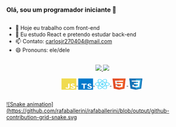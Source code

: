 ### Olá, sou um programador iniciante 👋

##
- 🔭 Hoje eu trabalho com front-end
- 🌱 Eu estudo React e pretendo estudar back-end
- 📫 Contato: carlosjr270404@mail.com
- 😄 Pronouns: ele/dele
##
<div align="center">
  <a href="https://github.com/ArloSindorff">
  <img height="180em" src="https://github-readme-stats.vercel.app/api?username=ArloSindorff&show_icons=true&theme=dracula&include_all_commits=true&count_private=true"/>
  <img height="180em" src="https://github-readme-stats.vercel.app/api/top-langs/?username=ArloSindorff&layout=compact&langs_count=7&theme=dracula"/>
</div>
<div style="display: inline_block" align="center"><br>
  <img align="center" alt="Rafa-Js" height="30" width="40" src="https://raw.githubusercontent.com/devicons/devicon/master/icons/javascript/javascript-plain.svg">
  <img align="center" alt="Rafa-Ts" height="30" width="40" src="https://raw.githubusercontent.com/devicons/devicon/master/icons/typescript/typescript-plain.svg">
  <img align="center" alt="Rafa-React" height="30" width="40" src="https://raw.githubusercontent.com/devicons/devicon/master/icons/react/react-original.svg">
  <img align="center" alt="Rafa-HTML" height="30" width="40" src="https://raw.githubusercontent.com/devicons/devicon/master/icons/html5/html5-original.svg">
  <img align="center" alt="Rafa-CSS" height="30" width="40" src="https://raw.githubusercontent.com/devicons/devicon/master/icons/css3/css3-original.svg">
</div>
  
  ##
  
  ![Snake animation](https://github.com/rafaballerini/rafaballerini/blob/output/github-contribution-grid-snake.svg
